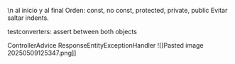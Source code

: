 \n al inicio y al final
Orden: const, no const, protected, private, public
Evitar saltar indents.

testconverters: assert between both objects

ControllerAdvice
ResponseEntityExceptionHandler
![[Pasted image 20250509125347.png]]